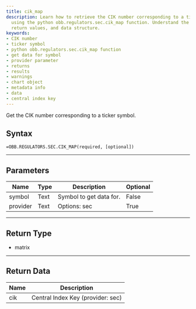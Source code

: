 ```yaml
---
title: cik_map
description: Learn how to retrieve the CIK number corresponding to a ticker symbol
  using the python obb.regulators.sec.cik_map function. Understand the available parameters,
  return values, and data structure.
keywords: 
- CIK number
- ticker symbol
- python obb.regulators.sec.cik_map function
- get data for symbol
- provider parameter
- returns
- results
- warnings
- chart object
- metadata info
- data
- central index key
---
```


<!-- markdownlint-disable MD041 -->

Get the CIK number corresponding to a ticker symbol.

## Syntax

```excel wordwrap
=OBB.REGULATORS.SEC.CIK_MAP(required, [optional])
```

---

## Parameters

| Name | Type | Description | Optional |
| ---- | ---- | ----------- | -------- |
| symbol | Text | Symbol to get data for. | False |
| provider | Text | Options: sec | True |

---

## Return Type

* matrix

---

## Return Data

| Name | Description |
| ---- | ----------- |
| cik | Central Index Key (provider: sec) |
